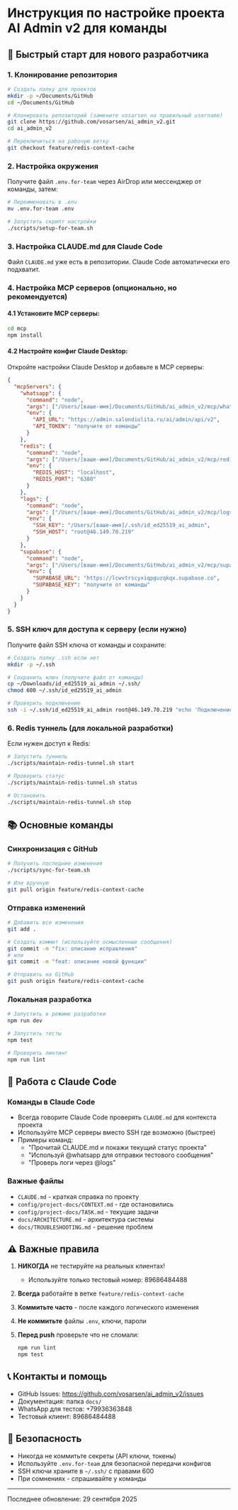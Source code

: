 # Инструкция по настройке проекта AI Admin v2 для команды

## 🚀 Быстрый старт для нового разработчика

### 1. Клонирование репозитория

```bash
# Создать папку для проектов
mkdir -p ~/Documents/GitHub
cd ~/Documents/GitHub

# Клонировать репозиторий (замените vosarsen на правильный username)
git clone https://github.com/vosarsen/ai_admin_v2.git
cd ai_admin_v2

# Переключиться на рабочую ветку
git checkout feature/redis-context-cache
```

### 2. Настройка окружения

Получите файл `.env.for-team` через AirDrop или мессенджер от команды, затем:

```bash
# Переименовать в .env
mv .env.for-team .env

# Запустить скрипт настройки
./scripts/setup-for-team.sh
```

### 3. Настройка CLAUDE.md для Claude Code

Файл `CLAUDE.md` уже есть в репозитории. Claude Code автоматически его подхватит.

### 4. Настройка MCP серверов (опционально, но рекомендуется)

#### 4.1 Установите MCP серверы:

```bash
cd mcp
npm install
```

#### 4.2 Настройте конфиг Claude Desktop:

Откройте настройки Claude Desktop и добавьте в MCP серверы:

```json
{
  "mcpServers": {
    "whatsapp": {
      "command": "node",
      "args": ["/Users/[ваше-имя]/Documents/GitHub/ai_admin_v2/mcp/whatsapp-server.js"],
      "env": {
        "API_URL": "https://admin.salondiolita.ru/ai/admin/api/v2",
        "API_TOKEN": "получите от команды"
      }
    },
    "redis": {
      "command": "node",
      "args": ["/Users/[ваше-имя]/Documents/GitHub/ai_admin_v2/mcp/redis-server.js"],
      "env": {
        "REDIS_HOST": "localhost",
        "REDIS_PORT": "6380"
      }
    },
    "logs": {
      "command": "node",
      "args": ["/Users/[ваше-имя]/Documents/GitHub/ai_admin_v2/mcp/logs-server.js"],
      "env": {
        "SSH_KEY": "/Users/[ваше-имя]/.ssh/id_ed25519_ai_admin",
        "SSH_HOST": "root@46.149.70.219"
      }
    },
    "supabase": {
      "command": "node",
      "args": ["/Users/[ваше-имя]/Documents/GitHub/ai_admin_v2/mcp/supabase-server.js"],
      "env": {
        "SUPABASE_URL": "https://lcwvtrscyxiqpguzqkqx.supabase.co",
        "SUPABASE_KEY": "получите от команды"
      }
    }
  }
}
```

### 5. SSH ключ для доступа к серверу (если нужно)

Получите файл SSH ключа от команды и сохраните:

```bash
# Создать папку .ssh если нет
mkdir -p ~/.ssh

# Сохранить ключ (получите файл от команды)
cp ~/Downloads/id_ed25519_ai_admin ~/.ssh/
chmod 600 ~/.ssh/id_ed25519_ai_admin

# Проверить подключение
ssh -i ~/.ssh/id_ed25519_ai_admin root@46.149.70.219 "echo 'Подключение успешно!'"
```

### 6. Redis туннель (для локальной разработки)

Если нужен доступ к Redis:

```bash
# Запустить туннель
./scripts/maintain-redis-tunnel.sh start

# Проверить статус
./scripts/maintain-redis-tunnel.sh status

# Остановить
./scripts/maintain-redis-tunnel.sh stop
```

## 📚 Основные команды

### Синхронизация с GitHub

```bash
# Получить последние изменения
./scripts/sync-for-team.sh

# Или вручную
git pull origin feature/redis-context-cache
```

### Отправка изменений

```bash
# Добавить все изменения
git add .

# Создать коммит (используйте осмысленные сообщения)
git commit -m "fix: описание исправления"
# или
git commit -m "feat: описание новой функции"

# Отправить на GitHub
git push origin feature/redis-context-cache
```

### Локальная разработка

```bash
# Запустить в режиме разработки
npm run dev

# Запустить тесты
npm test

# Проверить линтинг
npm run lint
```

## 🔧 Работа с Claude Code

### Команды в Claude Code

- Всегда говорите Claude Code проверять `CLAUDE.md` для контекста проекта
- Используйте MCP серверы вместо SSH где возможно (быстрее)
- Примеры команд:
  - "Прочитай CLAUDE.md и покажи текущий статус проекта"
  - "Используй @whatsapp для отправки тестового сообщения"
  - "Проверь логи через @logs"

### Важные файлы

- `CLAUDE.md` - краткая справка по проекту
- `config/project-docs/CONTEXT.md` - где остановились
- `config/project-docs/TASK.md` - текущие задачи
- `docs/ARCHITECTURE.md` - архитектура системы
- `docs/TROUBLESHOOTING.md` - решение проблем

## ⚠️ Важные правила

1. **НИКОГДА** не тестируйте на реальных клиентах!
   - Используйте только тестовый номер: 89686484488

2. **Всегда** работайте в ветке `feature/redis-context-cache`

3. **Коммитьте часто** - после каждого логического изменения

4. **Не коммитьте** файлы `.env`, ключи, пароли

5. **Перед push** проверьте что не сломали:
   ```bash
   npm run lint
   npm test
   ```

## 📞 Контакты и помощь

- GitHub Issues: https://github.com/vosarsen/ai_admin_v2/issues
- Документация: папка `docs/`
- WhatsApp для тестов: +79936363848
- Тестовый клиент: 89686484488

## 🔐 Безопасность

- Никогда не коммитьте секреты (API ключи, токены)
- Используйте `.env.for-team` для безопасной передачи конфигов
- SSH ключи храните в `~/.ssh/` с правами 600
- При сомнениях - спрашивайте у команды

---
Последнее обновление: 29 сентября 2025